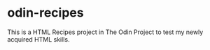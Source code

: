 # odin-recipes
This is a HTML Recipes project in The Odin Project to test my newly acquired HTML skills.

